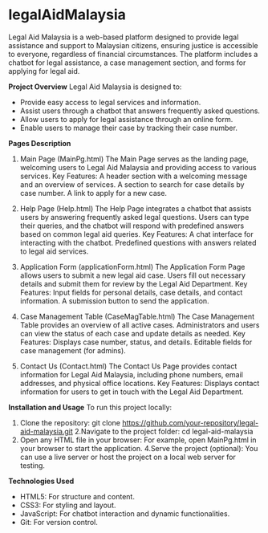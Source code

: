 # legalAidMalaysia
Legal Aid Malaysia is a web-based platform designed to provide legal assistance and support to Malaysian citizens, ensuring justice is accessible to everyone, regardless of financial circumstances. The platform includes a chatbot for legal assistance, a case management section, and forms for applying for legal aid.

**Project Overview**
  Legal Aid Malaysia is designed to:
  - Provide easy access to legal services and information.
  - Assist users through a chatbot that answers frequently asked questions.
  - Allow users to apply for legal assistance through an online form.
  - Enable users to manage their case by tracking their case number.

**Pages Description**
  1. Main Page (MainPg.html)
    The Main Page serves as the landing page, welcoming users to Legal Aid Malaysia and providing access to various services.
    Key Features:
      A header section with a welcoming message and an overview of services.
      A section to search for case details by case number.
      A link to apply for a new case.
  
  2. Help Page (Help.html)
    The Help Page integrates a chatbot that assists users by answering frequently asked legal questions. Users can type their queries, and the chatbot will respond with predefined answers based on common legal aid queries.
    Key Features:
      A chat interface for interacting with the chatbot.
      Predefined questions with answers related to legal aid services.
  
  3. Application Form (applicationForm.html)
    The Application Form Page allows users to submit a new legal aid case. Users fill out necessary details and submit them for review by the Legal Aid Department.
    Key Features:
      Input fields for personal details, case details, and contact information.
      A submission button to send the application.
  
  4. Case Management Table (CaseMagTable.html)
    The Case Management Table provides an overview of all active cases. Administrators and users can view the status of each case and update details as needed.
    Key Features:
      Displays case number, status, and details.
      Editable fields for case management (for admins).
  
  5. Contact Us (Contact.html)
    The Contact Us Page provides contact information for Legal Aid Malaysia, including phone numbers, email addresses, and physical office locations.
    Key Features:
      Displays contact information for users to get in touch with the Legal Aid Department.


**Installation and Usage**
To run this project locally:
  1. Clone the repository:
    git clone https://github.com/your-repository/legal-aid-malaysia.git
  2.Navigate to the project folder:
    cd legal-aid-malaysia
  3. Open any HTML file in your browser:
    For example, open MainPg.html in your browser to start the application.
  4.Serve the project (optional):
    You can use a live server or host the project on a local web server for testing.

**Technologies Used**
  - HTML5: For structure and content.
  - CSS3: For styling and layout.
  - JavaScript: For chatbot interaction and dynamic functionalities.
  - Git: For version control.
